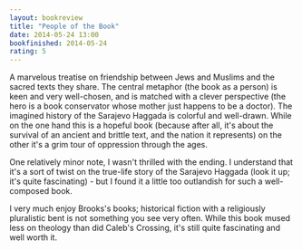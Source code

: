 ```yaml
---
layout: bookreview
title: "People of the Book"
date: 2014-05-24 13:00
bookfinished: 2014-05-24
rating: 5
---
```


A marvelous treatise on friendship between Jews and Muslims and the sacred texts they share.  The central metaphor (the book as a person) is keen and very well-chosen, and is matched with a clever perspective (the hero is a book conservator whose mother just happens to be a doctor).  The imagined history of the Sarajevo Haggada is colorful and well-drawn.  While on the one hand this is a hopeful book (because after all, it's about the survival of an ancient and brittle text, and the nation it represents) on the other it's a grim tour of oppression through the ages.



One relatively minor note, I wasn't thrilled with the ending.  I understand that it's a sort of twist on the true-life story of the Sarajevo Haggada (look it up; it's quite fascinating) - but I found it a little too outlandish for such a well-composed book.



I very much enjoy Brooks's books; historical fiction with a religiously pluralistic bent is not something you see very often.  While this book mused less on theology than did Caleb's Crossing, it's still quite fascinating and well worth it.